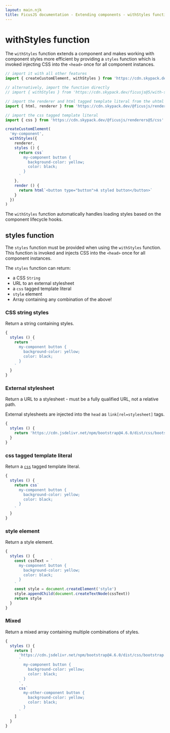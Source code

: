 ```yaml
---
layout: main.njk
title: FicusJS documentation - Extending components - withStyles function
---
```

# withStyles function

The `withStyles` function extends a component and makes working with component styles more efficient
by providing a `styles` function which is invoked injecting CSS into the `<head>` once for all component instances.

```js
// import it with all other features
import { createCustomElement, withStyles } from 'https://cdn.skypack.dev/ficusjs@5'

// alternatively, import the function directly
// import { withStyles } from 'https://cdn.skypack.dev/ficusjs@5/with-styles'

// import the renderer and html tagged template literal from the uhtml renderer
import { html, renderer } from 'https://cdn.skypack.dev/@ficusjs/renderers@5/uhtml'

// import the css tagged template literal
import { css } from 'https://cdn.skypack.dev/@ficusjs/renderers@5/css'

createCustomElement(
  'my-component',
  withStyles({
    renderer,
    styles () {
      return css`
        my-component button {
          background-color: yellow;
          color: black;
        }
      `
    },
    render () {
      return html`<button type="button">A styled button</button>`
    }
  })
)
```

The `withStyles` function automatically handles loading styles based on the component lifecycle hooks.

## styles function

The `styles` function must be provided when using the `withStyles` function. This function is invoked and injects CSS into the `<head>`
once for all component instances.

The `styles` function can return:

- a CSS `String`
- URL to an external stylesheet
- a `css` tagged template literal
- `style` element
- Array containing any combination of the above!

### CSS string styles

Return a string containing styles.

```js
{
  styles () {
    return `
      my-component button {
        background-color: yellow;
        color: black;
      }
    `
  }
}
```

### External stylesheet

Return a URL to a stylesheet - must be a fully qualified URL, not a relative path.

External stylesheets are injected into the `head` as `link[rel=stylesheet]` tags.

```js
{
  styles () {
    return 'https://cdn.jsdelivr.net/npm/bootstrap@4.6.0/dist/css/bootstrap.min.css'
  }
}
```

### css tagged template literal

Return a [`css`](/renderers/css/) tagged template literal.

```js
{
  styles () {
    return css`
      my-component button {
        background-color: yellow;
        color: black;
      }
    `
  }
}
```

### style element

Return a style element.

```js
{
  styles () {
    const cssText = `
      my-component button {
        background-color: yellow;
        color: black;
      }
    `
    const style = document.createElement('style')
    style.appendChild(document.createTextNode(cssText))
    return style
  }
}
```

### Mixed

Return a mixed array containing multiple combinations of styles.

```js
{
  styles () {
    return [
      'https://cdn.jsdelivr.net/npm/bootstrap@4.6.0/dist/css/bootstrap.min.css',
      `
        my-component button {
          background-color: yellow;
          color: black;
        }
      `,
      css`
        my-other-component button {
          background-color: yellow;
          color: black;
        }
      `
    ]
  }
}
```
